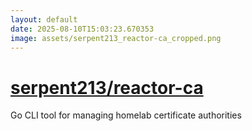```yaml
---
layout: default
date: 2025-08-10T15:03:23.670353
image: assets/serpent213_reactor-ca_cropped.png
---
```


# [serpent213/reactor-ca](https://github.com/serpent213/reactor-ca)

Go CLI tool for managing homelab certificate authorities
